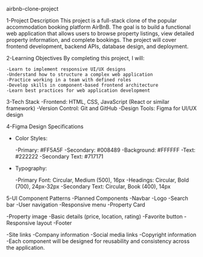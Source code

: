 airbnb-clone-project

1-Project Description
This project is a full-stack clone of the popular accommodation booking platform AirBnB. The goal is to build a functional web application that allows users to browse property listings, view detailed property information, and complete bookings. The project will cover frontend development, backend APIs, database design, and deployment.

2-Learning Objectives
By completing this project, I will:

    -Learn to implement responsive UI/UX designs
    -Understand how to structure a complex web application
    -Practice working in a team with defined roles
    -Develop skills in component-based frontend architecture
    -Learn best practices for web application development

3-Tech Stack
-Frontend: HTML, CSS, JavaScript (React or similar framework)
-Version Control: Git and GitHub
-Design Tools: Figma for UI/UX design

4-Figma Design Specifications

- Color Styles:

  -Primary: #FF5A5F
  -Secondary: #008489
  -Background: #FFFFFF
  -Text: #222222
  -Secondary Text: #717171

- Typography:

  -Primary Font: Circular, Medium (500), 16px
  -Headings: Circular, Bold (700), 24px-32px
  -Secondary Text: Circular, Book (400), 14px

5-UI Component Patterns
-Planned Components
 -Navbar
    -Logo
    -Search bar
    -User navigation
    -Responsive menu
    -Property Card

 -Property image
    -Basic details (price, location, rating)
    -Favorite button
    -Responsive layout
    -Footer

 -Site links
    -Company information
    -Social media links
    -Copyright information
    -Each component will be designed for reusability and consistency across the application.
